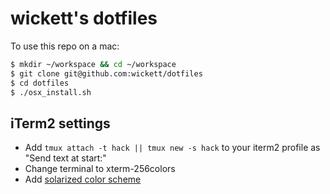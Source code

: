 # wickett's dotfiles

To use this repo on a mac:
```bash
$ mkdir ~/workspace && cd ~/workspace
$ git clone git@github.com:wickett/dotfiles
$ cd dotfiles
$ ./osx_install.sh
```

## iTerm2 settings

* Add `tmux attach -t hack || tmux new -s hack` to your iterm2 profile as "Send text at start:"
* Change terminal to xterm-256colors
* Add [solarized color scheme](http://ethanschoonover.com/solarized)

